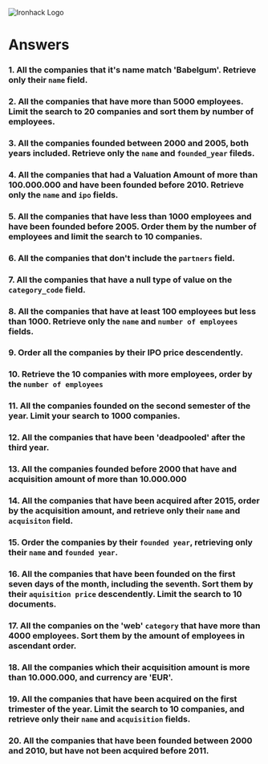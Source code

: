 ![Ironhack Logo](https://i.imgur.com/1QgrNNw.png)

# Answers

### 1. All the companies that it's name match 'Babelgum'. Retrieve only their `name` field.

<!--
  db.companies.find({ name: "Babelgum" }, { name: 1, _id: 0 });
-->

### 2. All the companies that have more than 5000 employees. Limit the search to 20 companies and sort them by **number of employees**.

<!--
  db.companies
    .find({ number_of_employees: { $gt: 5000 } })
    .limit(20)
    .sort({ number_of_employees: 1 });
-->

### 3. All the companies founded between 2000 and 2005, both years included. Retrieve only the `name` and `founded_year` fileds.

<!--
  db.companies.find(
    {
      $and: [{ founded_year: { $gte: 2000 } }, { founded_year: { $lte: 2005 } }]
    },
    { name: 1, _id: 0, founded_year: 1 }
  );  
-->

### 4. All the companies that had a Valuation Amount of more than 100.000.000 and have been founded before 2010. Retrieve only the `name` and `ipo` fields.

<!--
  db.companies.find(
    {
      $and: [
        { "ipo.valuation_amount": { $gte: 10000000 } },
        { founded_year: { $lt: 2010 } }
      ]
    },
    { name: 1, _id: 0, ipo: 1 }
  );
-->

### 5. All the companies that have less than 1000 employees and have been founded before 2005. Order them by the number of employees and limit the search to 10 companies.

<!--
  db.companies
    .find({
      $and: [
        { number_of_employees: { $lt: 1000 } },
        { founded_year: { $lt: 2005 } }
      ]
    })
    .sor({ number_of_employees: 1 })
    .limit(10);
-->

### 6. All the companies that don't include the `partners` field.

<!--
  db.companies.find({ partners: { $exists: false } });
-->

### 7. All the companies that have a null type of value on the `category_code` field.

<!--
  db.companies.find({ category_code: { $type: "null" } });
-->

### 8. All the companies that have at least 100 employees but less than 1000. Retrieve only the `name` and `number of employees` fields.

<!--
  db.companies.find(
    {
      $and: [
        { number_of_employees: { $gte: 100 } },
        { number_of_employees: { $lt: 1000 } }
      ]
    },
    { name: 1, number_of_employees: 1, _id: 0 }
  );
-->

### 9. Order all the companies by their IPO price descendently.

<!--
  db.companies.find().sort({ "ipo.valuation_amount": -1 });
-->

### 10. Retrieve the 10 companies with more employees, order by the `number of employees`

<!--
  db.companies.find({ number_of_employees: -1 }.limit(10));
-->

### 11. All the companies founded on the second semester of the year. Limit your search to 1000 companies.

<!--
  db.companies.find({ founded_month: { $gte: 7 } }.limit(1000));
-->

### 12. All the companies that have been 'deadpooled' after the third year.

<!--
  db.companies.find({ deadpooled_year: { $gt: 2010 } });
-->

### 13. All the companies founded before 2000 that have and acquisition amount of more than 10.000.000

<!--
  db.companies.find({
    $and: [
      { founded_year: { $lt: 2000 } },
      { "acquisition.price_amount": { $gt: 10000000 } }
    ]
  });
-->

### 14. All the companies that have been acquired after 2015, order by the acquisition amount, and retrieve only their `name` and `acquisiton` field.

<!--
  db.companies
    .find(
      { "acquisition.acquired_year": { $gt: 2012 } },
      { name: 1, acquisition: 1, _id: 0 }
    )
    .sort({ "acquisition.price_amount": -1 });
-->

### 15. Order the companies by their `founded year`, retrieving only their `name` and `founded year`.

<!--
  db.companies
  .find({}, { name: 1, founded_year: 1, _id: 0 })
  .sort({ founded_year: 1 });
-->

### 16. All the companies that have been founded on the first seven days of the month, including the seventh. Sort them by their `aquisition price` descendently. Limit the search to 10 documents.

<!--
  db.companies
    .find({ founded_day: { $lte: 7 } })
    .sort({ "acquisition.price_amount": -1 })
    .limit(10);
-->

### 17. All the companies on the 'web' `category` that have more than 4000 employees. Sort them by the amount of employees in ascendant order.

<!--
  db.companies
    .find({
      $and: [{ category_code: "web" }, { number_of_employees: { $gt: 4000 } }]
    })
    .sort({ number_of_employees: 1 });
-->

### 18. All the companies which their acquisition amount is more than 10.000.000, and currency are 'EUR'.

<!--
  db.companies.find({
    $and: [
      { "acquisition.price_currency_code": "EUR" },
      { "acquisition.price_amount": { $gt: 10000000 } }
    ]
  });
-->

### 19. All the companies that have been acquired on the first trimester of the year. Limit the search to 10 companies, and retrieve only their `name` and `acquisition` fields.

<!--
  db.companies
    .find({ founded_month: { $lte: 4 } }, { name: 1, acquisition: 1, _id: 0 })
    .limit(10);
-->

### 20. All the companies that have been founded between 2000 and 2010, but have not been acquired before 2011.

<!--
  db.companies.find({
    $and: [
      { founded_year: { $gte: 2000 } },
      { founded_year: { $lte: 2010 } },
      { "acquisition.acquired_year": { $gt: 2011 } }
    ]
  });
-->
